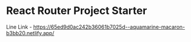 # React Router Project Starter

Line Link - https://65ed9d0ac242b36061b7025d--aquamarine-macaron-b3bb20.netlify.app/
